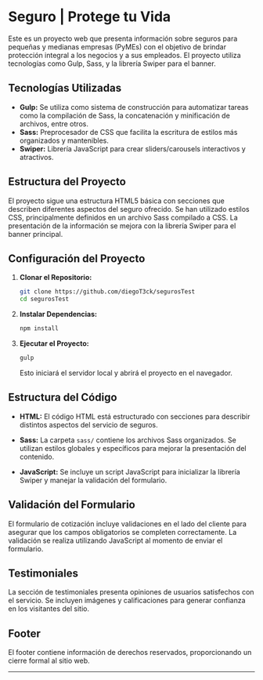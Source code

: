 # Seguro | Protege tu Vida

Este es un proyecto web que presenta información sobre seguros para pequeñas y medianas empresas (PyMEs) con el objetivo de brindar protección integral a los negocios y a sus empleados. El proyecto utiliza tecnologías como Gulp, Sass, y la librería Swiper para el banner.

## Tecnologías Utilizadas
- **Gulp:** Se utiliza como sistema de construcción para automatizar tareas como la compilación de Sass, la concatenación y minificación de archivos, entre otros.
- **Sass:** Preprocesador de CSS que facilita la escritura de estilos más organizados y mantenibles.
- **Swiper:** Librería JavaScript para crear sliders/carousels interactivos y atractivos.

## Estructura del Proyecto
El proyecto sigue una estructura HTML5 básica con secciones que describen diferentes aspectos del seguro ofrecido. Se han utilizado estilos CSS, principalmente definidos en un archivo Sass compilado a CSS. La presentación de la información se mejora con la librería Swiper para el banner principal.

## Configuración del Proyecto
1. **Clonar el Repositorio:**
    ```bash
    git clone https://github.com/diegoT3ck/segurosTest
    cd segurosTest
    ```

2. **Instalar Dependencias:**
    ```bash
    npm install
    ```

3. **Ejecutar el Proyecto:**
    ```bash
    gulp
    ```

    Esto iniciará el servidor local y abrirá el proyecto en el navegador.

## Estructura del Código
- **HTML:** El código HTML está estructurado con secciones para describir distintos aspectos del servicio de seguros.
  
- **Sass:** La carpeta `sass/` contiene los archivos Sass organizados. Se utilizan estilos globales y específicos para mejorar la presentación del contenido.

- **JavaScript:** Se incluye un script JavaScript para inicializar la librería Swiper y manejar la validación del formulario.

## Validación del Formulario
El formulario de cotización incluye validaciones en el lado del cliente para asegurar que los campos obligatorios se completen correctamente. La validación se realiza utilizando JavaScript al momento de enviar el formulario.

## Testimoniales
La sección de testimoniales presenta opiniones de usuarios satisfechos con el servicio. Se incluyen imágenes y calificaciones para generar confianza en los visitantes del sitio.

## Footer
El footer contiene información de derechos reservados, proporcionando un cierre formal al sitio web.

---
